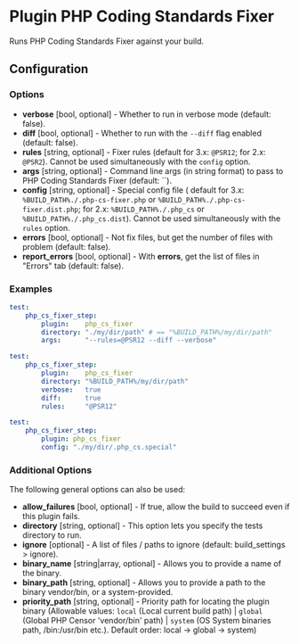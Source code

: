 Plugin PHP Coding Standards Fixer
=================================

Runs PHP Coding Standards Fixer against your build.

Configuration
-------------

### Options

* **verbose** [bool, optional] - Whether to run in verbose mode (default: false).
* **diff** [bool, optional] - Whether to run with the `--diff` flag enabled (default: false).
* **rules** [string, optional] - Fixer rules (default for 3.x: `@PSR12`; for 2.x: `@PSR2`). Cannot be used simultaneously with the `config` option.
* **args** [string, optional] - Command line args (in string format) to pass to PHP 
  Coding Standards Fixer (default: ``).
* **config** [string, optional] - Special config file (
  default for 3.x: `%BUILD_PATH%./.php-cs-fixer.php` or `%BUILD_PATH%./.php-cs-fixer.dist.php`;
  for 2.x: `%BUILD_PATH%./.php_cs` or `%BUILD_PATH%./.php_cs.dist`). Cannot be used simultaneously with the `rules` option.
* **errors** [bool, optional] - Not fix files, but get the number of files with problem (default: false).
* **report_errors** [bool, optional] - With **errors**, get the list of files in "Errors" tab (default: false).

### Examples

```yml
test:
    php_cs_fixer_step:
        plugin:    php_cs_fixer
        directory: "./my/dir/path" # == "%BUILD_PATH%/my/dir/path"
        args:      "--rules=@PSR12 --diff --verbose"
```

```yml
test:
    php_cs_fixer_step:
        plugin:    php_cs_fixer
        directory: "%BUILD_PATH%/my/dir/path"
        verbose:   true
        diff:      true
        rules:     "@PSR12"
```

```yml
test:
    php_cs_fixer_step:
        plugin: php_cs_fixer
        config: "./my/dir/.php_cs.special"
```

### Additional Options

The following general options can also be used: 

* **allow_failures** [bool, optional] - If true, allow the build to succeed even if this plugin fails.
* **directory** [string, optional] - This option lets you specify the tests directory to run.
* **ignore** [optional] - A list of files / paths to ignore (default: build_settings > ignore).
* **binary_name** [string|array, optional] - Allows you to provide a name of the binary.
* **binary_path** [string, optional] - Allows you to provide a path to the binary vendor/bin, or a system-provided.
* **priority_path** [string, optional] - Priority path for locating the plugin binary (Allowable values: 
  `local` (Local current build path) | 
  `global` (Global PHP Censor 'vendor/bin' path) |
  `system` (OS System binaries path, /bin:/usr/bin etc.). 
  Default order: local -> global -> system)
